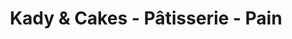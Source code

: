 ---
title: "Kady & Cakes - Pâtisserie - Pain"
url: /toulouse/kady-et-cakes-patisserie-pain/
shop: pâtisserie
---